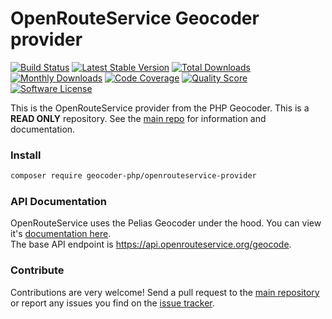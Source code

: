 # OpenRouteService Geocoder provider
[![Build Status](https://travis-ci.org/geocoder-php/openrouteservice-provider.svg?branch=master)](http://travis-ci.org/geocoder-php/openrouteservice-provider)
[![Latest Stable Version](https://poser.pugx.org/geocoder-php/openrouteservice-provider/v/stable)](https://packagist.org/packages/geocoder-php/openrouteservice-provider)
[![Total Downloads](https://poser.pugx.org/geocoder-php/openrouteservice-provider/downloads)](https://packagist.org/packages/geocoder-php/openrouteservice-provider)
[![Monthly Downloads](https://poser.pugx.org/geocoder-php/openrouteservice-provider/d/monthly.png)](https://packagist.org/packages/geocoder-php/openrouteservice-provider)
[![Code Coverage](https://img.shields.io/scrutinizer/coverage/g/geocoder-php/openrouteservice-provider.svg?style=flat-square)](https://scrutinizer-ci.com/g/geocoder-php/openrouteservice-provider)
[![Quality Score](https://img.shields.io/scrutinizer/g/geocoder-php/openrouteservice-provider.svg?style=flat-square)](https://scrutinizer-ci.com/g/geocoder-php/openrouteservice-provider)
[![Software License](https://img.shields.io/badge/license-MIT-brightgreen.svg?style=flat-square)](LICENSE)

This is the OpenRouteService provider from the PHP Geocoder. This is a **READ ONLY** repository. See the
[main repo](https://github.com/geocoder-php/Geocoder) for information and documentation. 

### Install

```bash
composer require geocoder-php/openrouteservice-provider
```

### API Documentation

OpenRouteService uses the Pelias Geocoder under the hood. You can view it's [documentation here](https://github.com/pelias/documentation).    
The base API endpoint is <https://api.openrouteservice.org/geocode>.

### Contribute

Contributions are very welcome! Send a pull request to the [main repository](https://github.com/geocoder-php/Geocoder) or 
report any issues you find on the [issue tracker](https://github.com/geocoder-php/Geocoder/issues).
